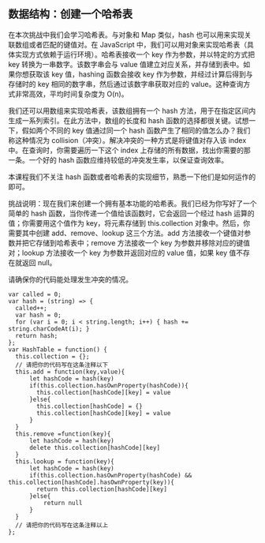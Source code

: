 ## 数据结构：创建一个哈希表

在本次挑战中我们会学习哈希表。与对象和 Map 类似，hash 也可以用来实现关联数组或者匹配的键值对。在 JavaScript 中，我们可以用对象来实现哈希表（具体实现方式依赖于运行环境）。哈希表接收一个 key 作为参数，并以特定的方式把 key 转换为一串数字。该数字串会与 value 值建立对应关系，并存储到表中。如果你想获取该 key 值，hashing 函数会接收 key 作为参数，并经过计算后得到与存储时的 key 相同的数字串，然后通过该数字串获取对应的 value。这种查询方式非常高效，平均时间复杂度为 O(n)。

我们还可以用数组来实现哈希表，该数组拥有一个 hash 方法，用于在指定区间内生成一系列索引。在此方法中，数组的长度和 hash 函数的选择都很关键。试想一下，假如两个不同的 key 值通过同一个 hash 函数产生了相同的值怎么办？我们称这种情况为 collision（冲突）。解决冲突的一种方式是将键值对存入该 index 中。在查询时，你需要遍历一下这个 index 上存储的所有数据，找出你需要的那一条。一个好的 hash 函数应维持较低的冲突发生率，以保证查询效率。

本课程我们不关注 hash 函数或者哈希表的实现细节，熟悉一下他们是如何运作的即可。

挑战说明：现在我们来创建一个拥有基本功能的哈希表。我们已经为你写好了一个简单的 hash 函数，当你传递一个值给该函数时，它会返回一个经过 hash 运算的值；你需要用这个值作为 key，将元素存储到 this.collection 对象中。然后，你需要其中创建 add、remove、lookup 这三个方法。add 方法接收一个键值对参数并把它存储到哈希表中；remove 方法接收一个 key 为参数并移除对应的键值对；lookup 方法接收一个 key 为参数并返回对应的 value 值，如果 key 值不存在就返回 null。

请确保你的代码能处理发生冲突的情况。

```
var called = 0;
var hash = (string) => {
  called++;
  var hash = 0;
  for (var i = 0; i < string.length; i++) { hash += string.charCodeAt(i); }
  return hash;
};
var HashTable = function() {
  this.collection = {};
  // 请把你的代码写在这条注释以下
  this.add = function(key,value){
      let hashCode = hash(key)
      if(this.collection.hasOwnProperty(hashCode)){
        this.collection[hashCode][key] = value
      }else{
        this.collection[hashCode] = {}
        this.collection[hashCode][key] = value
      }
  }
  this.remove =function(key){
      let hashCode = hash(key)
      delete this.collection[hashCode][key]
  }
  this.lookup = function(key){
      let hashCode = hash(key)
      if(this.collection.hasOwnProperty(hashCode) && this.collection[hashCode].hasOwnProperty(key)){
        return this.collection[hashCode][key]
      }else{
          return null
      }
  }
  // 请把你的代码写在这条注释以上
};
```

